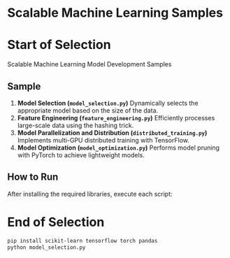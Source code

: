 # Scalable Machine Learning Samples

# Start of Selection
Scalable Machine Learning Model Development Samples

## Sample
1. **Model Selection (`model_selection.py`)**
   Dynamically selects the appropriate model based on the size of the data.
2. **Feature Engineering (`feature_engineering.py`)**
   Efficiently processes large-scale data using the hashing trick.
3. **Model Parallelization and Distribution (`distributed_training.py`)**
   Implements multi-GPU distributed training with TensorFlow.
4. **Model Optimization (`model_optimization.py`)**
   Performs model pruning with PyTorch to achieve lightweight models.

## How to Run
After installing the required libraries, execute each script:
# End of Selection
```bash
pip install scikit-learn tensorflow torch pandas
python model_selection.py